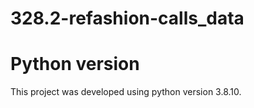 # 328.2-refashion-calls_data
# Python version
This project was developed using python version 3.8.10.